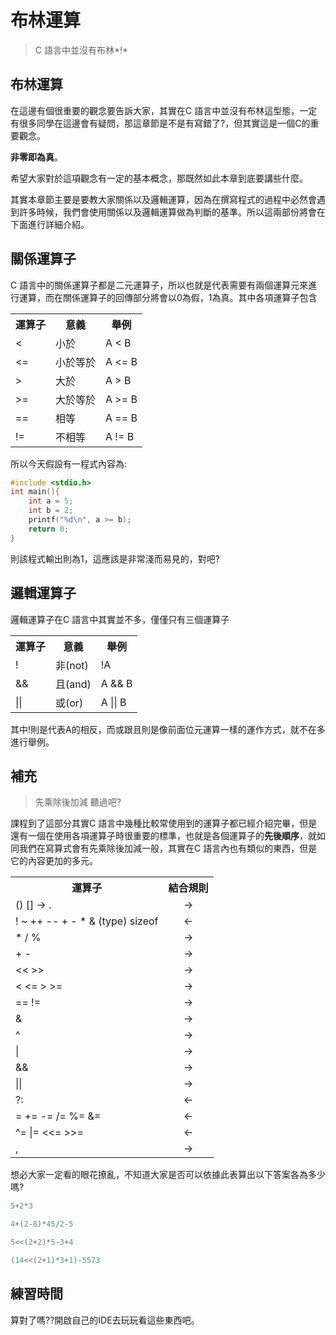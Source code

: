 # 布林運算

> C 語言中並沒有布林*!*

## 布林運算

在這邊有個很重要的觀念要告訴大家，其實在C 語言中並沒有布林這型態，一定有很多同學在這邊會有疑問，那這章節是不是有寫錯了?，但其實這是一個C的重要觀念。

**非零即為真**。

希望大家對於這項觀念有一定的基本概念，那既然如此本章到底要講些什麼。

其實本章節主要是要教大家關係以及邏輯運算，因為在撰寫程式的過程中必然會遇到許多時候，我們會使用關係以及邏輯運算做為判斷的基準。所以這兩部份將會在下面進行詳細介紹。


## 關係運算子

C 語言中的關係運算子都是二元運算子，所以也就是代表需要有兩個運算元來進行運算，而在關係運算子的回傳部分將會以0為假，1為真。其中各項運算子包含

<table class="tg">
  <tr>
    <th class="tg-yw4l">運算子</th>
    <th class="tg-yw4l">意義</th>
    <th class="tg-yw4l">舉例</th>
  </tr>
  <tr>
    <td class="tg-yw4l">&lt;</td>
    <td class="tg-yw4l">小於</td>
    <td class="tg-yw4l">A &lt; B</td>
  </tr>
  <tr>
    <td class="tg-yw4l">&lt;=</td>
    <td class="tg-yw4l">小於等於</td>
    <td class="tg-yw4l">A &lt;= B</td>
  </tr>
  <tr>
    <td class="tg-yw4l">&gt;</td>
    <td class="tg-yw4l">大於</td>
    <td class="tg-yw4l">A &gt; B</td>
  </tr>
  <tr>
    <td class="tg-yw4l">&gt;=</td>
    <td class="tg-yw4l">大於等於</td>
    <td class="tg-yw4l">A &gt;= B</td>
  </tr>
  <tr>
    <td class="tg-yw4l">==</td>
    <td class="tg-yw4l">相等</td>
    <td class="tg-yw4l">A == B</td>
  </tr>
  <tr>
    <td class="tg-yw4l">!=</td>
    <td class="tg-yw4l">不相等</td>
    <td class="tg-yw4l">A != B</td>
  </tr>
</table>

所以今天假設有一程式內容為:

```c++
#include <stdio.h>
int main(){
    int a = 5;
    int b = 2;
    printf("%d\n", a >= b);
    return 0;
}
```
則該程式輸出則為1，這應該是非常淺而易見的，對吧?

## 邏輯運算子
邏輯運算子在C 語言中其實並不多，僅僅只有三個運算子

<table class="tg">
  <tr>
    <th class="tg-yw4l">運算子</th>
    <th class="tg-yw4l">意義</th>
    <th class="tg-yw4l">舉例</th>
  </tr>
  <tr>
    <td class="tg-yw4l">!</td>
    <td class="tg-yw4l">非(not)</td>
    <td class="tg-yw4l">!A</td>
  </tr>
  <tr>
    <td class="tg-yw4l">&amp;&amp;</td>
    <td class="tg-yw4l">且(and)</td>
    <td class="tg-yw4l">A &amp;&amp; B</td>
  </tr>
  <tr>
    <td class="tg-yw4l">||</td>
    <td class="tg-yw4l">或(or)</td>
    <td class="tg-yw4l">A || B</td>
  </tr>
</table>

其中!則是代表A的相反，而或跟且則是像前面位元運算一樣的運作方式，就不在多進行舉例。

## 補充
> 先乘除後加減 聽過吧?

課程到了這部分其實C 語言中幾種比較常使用到的運算子都已經介紹完畢，但是還有一個在使用各項運算子時很重要的標準，也就是各個運算子的**先後順序**，就如同我們在寫算式會有先乘除後加減一般，其實在C 語言內也有類似的東西，但是它的內容更加的多元。

<style type="text/css">
.tg .tg-baqh{text-align:center;vertical-align:top}
</style>

<table class="tg">
  <tr>
    <th class="tg-yw4l">運算子</th>
    <th class="tg-yw4l">結合規則</th>
  </tr>
  <tr>
    <td class="tg-yw4l">() [] -&gt; .</td>
    <td class="tg-baqh">-&gt;</td>
  </tr>
  <tr>
    <td class="tg-yw4l">! ~ ++ -- + - * &amp; (type) sizeof</td>
    <td class="tg-baqh">&lt;-</td>
  </tr>
  <tr>
    <td class="tg-yw4l">* / %</td>
    <td class="tg-baqh">-&gt;</td>
  </tr>
  <tr>
    <td class="tg-yw4l">+ -</td>
    <td class="tg-baqh">-&gt;</td>
  </tr>
  <tr>
    <td class="tg-yw4l">&lt;&lt; &gt;&gt;</td>
    <td class="tg-baqh">-&gt;</td>
  </tr>
  <tr>
    <td class="tg-yw4l">&lt; &lt;= &gt; &gt;=</td>
    <td class="tg-baqh">-&gt;</td>
  </tr>
  <tr>
    <td class="tg-yw4l">== !=</td>
    <td class="tg-baqh">-&gt;</td>
  </tr>
  <tr>
    <td class="tg-yw4l">&amp;</td>
    <td class="tg-baqh">-&gt;</td>
  </tr>
  <tr>
    <td class="tg-yw4l">^</td>
    <td class="tg-baqh">-&gt;</td>
  </tr>
  <tr>
    <td class="tg-yw4l">|</td>
    <td class="tg-baqh">-&gt;</td>
  </tr>
  <tr>
    <td class="tg-yw4l">&amp;&amp;</td>
    <td class="tg-baqh">-&gt;</td>
  </tr>
  <tr>
    <td class="tg-yw4l">||</td>
    <td class="tg-baqh">-&gt;</td>
  </tr>
  <tr>
    <td class="tg-yw4l">?:</td>
    <td class="tg-baqh">&lt;-</td>
  </tr>
  <tr>
    <td class="tg-yw4l">= += -= /= %= &amp;=</td>
    <td class="tg-baqh">&lt;-</td>
  </tr>
  <tr>
    <td class="tg-yw4l">^= |= &lt;&lt;= &gt;&gt;=</td>
    <td class="tg-baqh">&lt;-</td>
  </tr>
  <tr>
    <td class="tg-yw4l">,</td>
    <td class="tg-baqh">-&gt;</td>
  </tr>
</table>

想必大家一定看的眼花撩亂，不知道大家是否可以依據此表算出以下答案各為多少嗎?

```c++
5+2*3

4+(2-8)*45/2-5

5<<(2+2)*5-3+4

(14<<(2+1)*3+1)-5573
```

## 練習時間
算對了嗎??開啟自己的IDE去玩玩看這些東西吧。